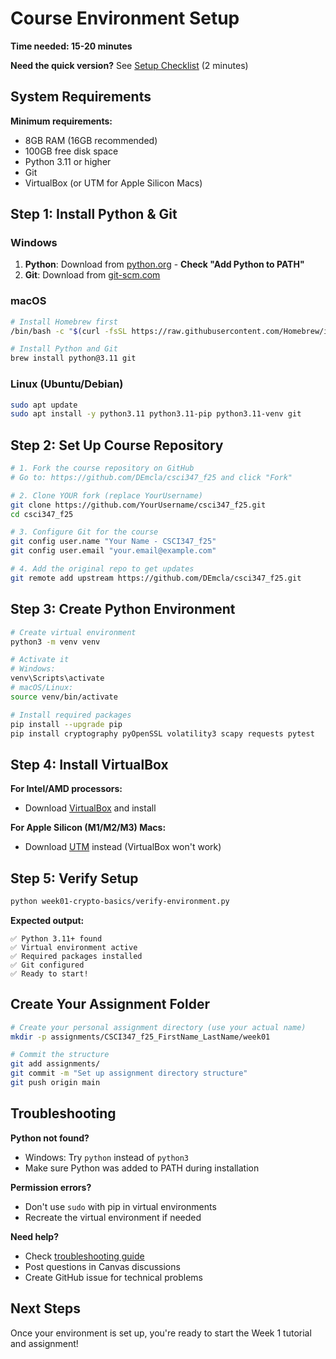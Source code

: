 # Course Environment Setup

**Time needed: 15-20 minutes**

**Need the quick version?** See [Setup Checklist](../quick-reference/setup-checklist.md) (2 minutes)

## System Requirements

**Minimum requirements:**
- 8GB RAM (16GB recommended)
- 100GB free disk space 
- Python 3.11 or higher
- Git
- VirtualBox (or UTM for Apple Silicon Macs)

## Step 1: Install Python & Git

### Windows
1. **Python**: Download from [python.org](https://python.org) - **Check "Add Python to PATH"**
2. **Git**: Download from [git-scm.com](https://git-scm.com)

### macOS  
```bash
# Install Homebrew first
/bin/bash -c "$(curl -fsSL https://raw.githubusercontent.com/Homebrew/install/HEAD/install.sh)"

# Install Python and Git
brew install python@3.11 git
```

### Linux (Ubuntu/Debian)
```bash
sudo apt update
sudo apt install -y python3.11 python3.11-pip python3.11-venv git
```

## Step 2: Set Up Course Repository

```bash
# 1. Fork the course repository on GitHub
# Go to: https://github.com/DEmcla/csci347_f25 and click "Fork"

# 2. Clone YOUR fork (replace YourUsername)
git clone https://github.com/YourUsername/csci347_f25.git
cd csci347_f25

# 3. Configure Git for the course
git config user.name "Your Name - CSCI347_f25"
git config user.email "your.email@example.com"

# 4. Add the original repo to get updates
git remote add upstream https://github.com/DEmcla/csci347_f25.git
```

## Step 3: Create Python Environment

```bash
# Create virtual environment
python3 -m venv venv

# Activate it
# Windows:
venv\Scripts\activate
# macOS/Linux:
source venv/bin/activate

# Install required packages
pip install --upgrade pip
pip install cryptography pyOpenSSL volatility3 scapy requests pytest
```

## Step 4: Install VirtualBox

**For Intel/AMD processors:**
- Download [VirtualBox](https://virtualbox.org) and install

**For Apple Silicon (M1/M2/M3) Macs:**
- Download [UTM](https://mac.getutm.app/) instead (VirtualBox won't work)

## Step 5: Verify Setup

```bash
python week01-crypto-basics/verify-environment.py
```

**Expected output:**
```
✅ Python 3.11+ found
✅ Virtual environment active  
✅ Required packages installed
✅ Git configured
✅ Ready to start!
```

## Create Your Assignment Folder

```bash
# Create your personal assignment directory (use your actual name)
mkdir -p assignments/CSCI347_f25_FirstName_LastName/week01

# Commit the structure
git add assignments/
git commit -m "Set up assignment directory structure"
git push origin main
```

## Troubleshooting

**Python not found?**
- Windows: Try `python` instead of `python3`
- Make sure Python was added to PATH during installation

**Permission errors?**
- Don't use `sudo` with pip in virtual environments
- Recreate the virtual environment if needed

**Need help?**
- Check [troubleshooting guide](../resources/troubleshooting.md)
- Post questions in Canvas discussions
- Create GitHub issue for technical problems

## Next Steps

Once your environment is set up, you're ready to start the Week 1 tutorial and assignment!